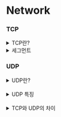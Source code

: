 # Network


### TCP

<details>
<summary>TCP란?</summary>

<br>

<div>
데이터를 안정적으로 전송하기 위한 프로토콜입니다.
신뢰성 있는 통신을 제공하며 흐름제어, 혼잡제어, 오류제어라는 특징을 가지고 있습니다.
</div>

* TCP 특징
1. 신뢰성 보장 
   * 데이터의 안전한 도착을 위해 확인 응답 기법을 사용합니다.
2. 흐름 제어
   * 수신자와 송신자간의 통신 속도를 제어하여 수신자가 처리할 수 있느 속도보다
   * 더 빠르게 전송되지 않도록 조절합니다.
3. 혼잡 제어
   * 혼잡 윈도우, 혼잡 상황 감지, 수신자의 응답을 통한 조절이 있습니다.
   * 혼잡 윈도우는 송신자가 네트워크에 전송할 수 있는 최대 데이터의 양을 나타냅니다.
   * 혼잡 상황 감지는 데이터 전송 중 패킷이 손실 되거나 전송이 지연된다면 혼잡 상황으로 감지합니다.
   * 수신자는 받은 패킷을 확인해 수용 가능한 양을 송신자에게 전달합니다.
     * 송신자는 데이터 전송 속도를 조절 해 혼잡 상황을 완화시킵니다.
4. 오류 제어
   * 훼손된 세그먼트를 감지해 재전송하거나 손실된 세그먼트를 재전송,
   * 순서가 맞지 않는 세그먼트를 저장하고 중복 세그먼트를 감지하고 폐기하는 메커니즘이 포함됩니다.
   * 각 세그먼트에 존재하는 checksum 필드를 확인해 검사를 진행합니다.
5. 전이중 통신 지원
   * 수신자와 송신자가 동시에 데이터를 송수신 할 수 있습니다.
</details>

<details>
<summary>세그먼트</summary>

<br>

<div>
세그먼트는 TCP에서의 데이터 전송의 기본 단위입니다.
세그먼트는 헤더와 페이로드로 구성됩니다.
</div>

#### 세그먼트
* 헤더
  * 데이터 전송에 필요한 제어 정보가 포함됩니다.
    * 송수신자 포트번호, 확인 응답 번호, 플래그가 포합됩니다.
    * 헤더의 정보를 통해서 데이터의 순서를 관리하고 오류 제어, 흐름 제어를 수행합니다.
* 페이로드
  * 송신자가 전송하는 실제 데이터가 포합됩니다.
</details>

### UDP

<details>
<summary>UDP란?</summary>

<br>

<div>
UDP는 보안과 신회성보다 전송 속도와 효율성이 더 중요한 경우 사용하는 프로토콜입니다.
또한 UDP는 비연결형 서비스로 송수신자가 연결을 설정하지 않아 빠른 속도로 전송할 수 있습니다.
하지만 연결을 확인하지 않기 때문에 패킷이 손실될 가능성이 있습니다.
</div>
</details>

<br>

<details>
<summary>UDP 특징</summary>

<br>

<div>
UDP는 일부 패킷이 누락되더라도 데이터를 전송하므로 패킷 손실로 인해 전체 전송이 중단되지 않습니다.
하지만 패킷이 목적지에 성공적으로 도달했는지 여부를 확인하지 않으며 전송 도중 패킷이 손실되어도 수신자는 확인하지 못합니다.
UDP 헤더의 CheckSum 필드를 통해 최소한의 오류만 검출합니다.
<br>

또한 UDP는 패킷의 도착 순서를 보장하지 않습니다.
</div>
</details>

<br>

<details>
<summary>TCP와 UDP의 차이</summary>

<br>

<div>
TCP는 연결형 서비스로 패킷을 교환하는 방식이고 UDP는 비연결형 서비스로 데이터그램을 전송하는 방식입니다.
또한 TCP는 패킷의 전송 순서를 보장하지만 UDP는 전송 순서를 보장하지 않아 순서가 변경될 수 있습니다.
TCP는 혼잡제어, 흐름제어, 오류제어를 통해 신뢰성을 보장하지만 UDP는 최소한의 오류만 검출하므로 신뢰성이 낮습니다.
</div>

* HTTP1, HTTP2는 TCP로 통신하였지만 HTTP3부터는 UDP가 기본 프로토콜로 지정되었습니다.
</details>


